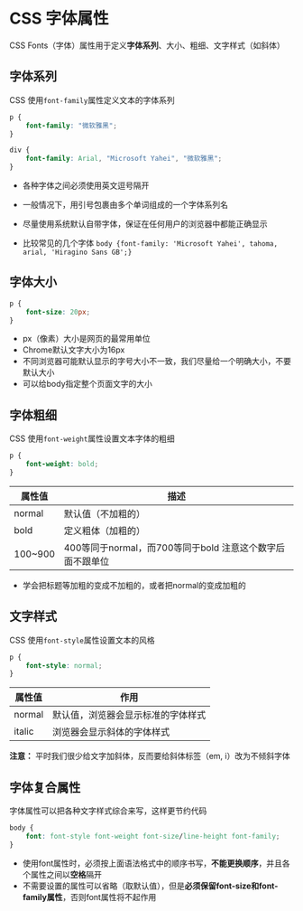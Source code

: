# CSS 字体属性

CSS Fonts（字体）属性用于定义**字体系列**、大小、粗细、文字样式（如斜体）

## 字体系列

CSS 使用`font-family`属性定义文本的字体系列

```css
p {
    font-family: "微软雅黑";
}

div {
    font-family: Arial, "Microsoft Yahei", "微软雅黑";
}
```

- 各种字体之间必须使用英文逗号隔开

- 一般情况下，用引号包裹由多个单词组成的一个字体系列名

- 尽量使用系统默认自带字体，保证在任何用户的浏览器中都能正确显示

- 比较常见的几个字体 `body {font-family: 'Microsoft Yahei', tahoma, arial, 'Hiragino Sans GB';}`

## 字体大小

```css
p {
    font-size: 20px;
}
```

- px（像素）大小是网页的最常用单位
- Chrome默认文字大小为16px
- 不同浏览器可能默认显示的字号大小不一致，我们尽量给一个明确大小，不要默认大小
- 可以给body指定整个页面文字的大小

## 字体粗细

CSS 使用`font-weight`属性设置文本字体的粗细

```css
p {
    font-weight: bold;
}
```

| 属性值  | 描述                                                      |
| ------- | --------------------------------------------------------- |
| normal  | 默认值（不加粗的）                                        |
| bold    | 定义粗体（加粗的）                                        |
| 100~900 | 400等同于normal，而700等同于bold 注意这个数字后面不跟单位 |

- 学会把标题等加粗的变成不加粗的，或者把normal的变成加粗的

## 文字样式

CSS 使用`font-style`属性设置文本的风格

```css
p {
    font-style: normal;
}
```

| 属性值 | 作用                               |
| ------ | ---------------------------------- |
| normal | 默认值，浏览器会显示标准的字体样式 |
| italic | 浏览器会显示斜体的字体样式         |

**注意：** 平时我们很少给文字加斜体，反而要给斜体标签（em, i）改为不倾斜字体

## 字体复合属性

字体属性可以把各种文字样式综合来写，这样更节约代码

```css
body {
    font: font-style font-weight font-size/line-height font-family;
}
```

- 使用font属性时，必须按上面语法格式中的顺序书写，**不能更换顺序**，并且各个属性之间以**空格**隔开
- 不需要设置的属性可以省略（取默认值），但是**必须保留font-size和font-family属性**，否则font属性将不起作用
